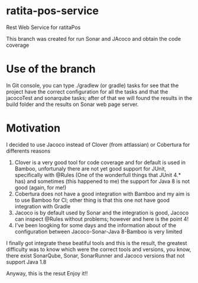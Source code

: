 # ratita-pos-service
Rest Web Service for ratitaPos

This branch was created for run Sonar and JAcoco and obtain the code coverage

# Use of the branch
In Git console, you can type ./gradlew (or gradle) tasks for see that the project have the correct configuration for all the tasks and that the jacocoTest and sonarqube tasks; after of that we will found the results in the build folder and the results on Sonar web page server.

# Motivation
I decided to use Jacoco instead of Clover (from attlassian) or Cobertura for differents reasons

1. Clover is a very good tool for code coverage and for default is used in Bamboo, unfortunaly there are not yet good support for JUnit, specifically with @Rules (One of the wonderfull things that JUnit 4.* has) and sometimes (this happened to me) the support for Java 8 is not good (again, for me!)
2. Cobertura does not have a good integration with Bamboo and my aim is to use Bamboo for CI; other thing is that this one not have good integration with Gradle
3. Jacoco is by default used by Sonar and the integration is good, Jacoco can inspect @Rules without problems; however and here is the point 4!
4. I've been loogking for some days and the information about of the configuration between Jacoco-Sonar-Java 8-Bamboo is very limited

I finally got integrate these beatiful tools and this is the result, the greatest difficulty was to know which were the correct tools and versions, you know, there exist SonarQube, Sonar, SonarRunner and Jacoco versions that not support Java 1.8

Anyway, this is the resut Enjoy it!!



